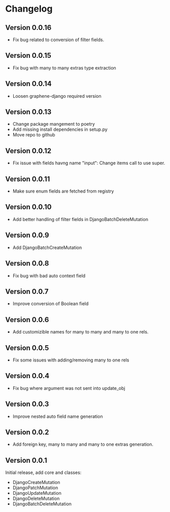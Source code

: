 # Changelog

## Version 0.0.16
* Fix bug related to conversion of filter fields.

## Version 0.0.15
* Fix bug with many to many extras type extraction

## Version 0.0.14
* Loosen graphene-django required version

## Version 0.0.13
* Change package mangement to poetry
* Add missing install dependencies in setup.py
* Move repo to github

## Version 0.0.12
* Fix issue with fields havng name "input": Change items call to use super.

## Version 0.0.11
* Make sure enum fields are fetched from registry

## Version 0.0.10
* Add better handling of filter fields in DjangoBatchDeleteMutation

## Version 0.0.9
* Add DjangoBatchCreateMutation

## Version 0.0.8
* Fix bug with bad auto context field

## Version 0.0.7
* Improve conversion of Boolean field

## Version 0.0.6
* Add customizible names for many to many and many to one rels.

## Version 0.0.5
* Fix some issues with adding/removing many to one rels

## Version 0.0.4
* Fix bug where argument was not sent into update_obj

## Version 0.0.3
* Improve nested auto field name generation

## Version 0.0.2

* Add foreign key, many to many and many to one extras generation.

## Version 0.0.1

Initial release, add core and classes:
 * DjangoCreateMutation
 * DjangoPatchMutation
 * DjangoUpdateMutation
 * DjangoDeleteMutation
 * DjangoBatchDeleteMutation
 
